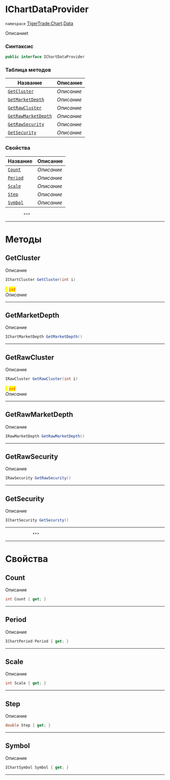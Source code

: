 
# IChartDataProvider
`namespace` [TigerTrade.Chart](../../TigerTrade.Chart.md).[Data](../../TigerTrade.Chart/Data.md)



Описаниеt

### Синтаксис
```csharp
public interface IChartDataProvider
```


### Таблица методов
| Название | Описание |
| --- | --- |
| [`GetCluster`](./IChartDataProvider.cs/Методы/GetCluster.md) | *Описание* |
| [`GetMarketDepth`](./IChartDataProvider.cs/Методы/GetMarketDepth.md) | *Описание* |
| [`GetRawCluster`](./IChartDataProvider.cs/Методы/GetRawCluster.md) | *Описание* |
| [`GetRawMarketDepth`](./IChartDataProvider.cs/Методы/GetRawMarketDepth.md) | *Описание* |
| [`GetRawSecurity`](./IChartDataProvider.cs/Методы/GetRawSecurity.md) | *Описание* |
| [`GetSecurity`](./IChartDataProvider.cs/Методы/GetSecurity.md) | *Описание* |

### Свойства
| Название | Описание |
| --- | --- |
| [`Count`](./IChartDataProvider.cs/Свойства/Count.md) | *Описание* |
| [`Period`](./IChartDataProvider.cs/Свойства/Period.md) | *Описание* |
| [`Scale`](./IChartDataProvider.cs/Свойства/Scale.md) | *Описание* |
| [`Step`](./IChartDataProvider.cs/Свойства/Step.md) | *Описание* |
| [`Symbol`](./IChartDataProvider.cs/Свойства/Symbol.md) | *Описание* |




            ***
  ***
  # Методы

## GetCluster
Описание

```csharp
IChartCluster GetCluster(int i)
```

<mark style="color:yellow;">`i`</mark> <mark style="color:red;">*`int`*</mark>  
 *Описание*  


***                

## GetMarketDepth
Описание

```csharp
IChartMarketDepth GetMarketDepth()
```

***                

## GetRawCluster
Описание

```csharp
IRawCluster GetRawCluster(int i)
```

<mark style="color:yellow;">`i`</mark> <mark style="color:red;">*`int`*</mark>  
 *Описание*  


***                

## GetRawMarketDepth
Описание

```csharp
IRawMarketDepth GetRawMarketDepth()
```

***                

## GetRawSecurity
Описание

```csharp
IRawSecurity GetRawSecurity()
```

***                

## GetSecurity
Описание

```csharp
IChartSecurity GetSecurity()
```

***                
                ***
  ***
  # Свойства

## Count
Описание

```csharp
int Count { get; }
```
***

## Period
Описание

```csharp
IChartPeriod Period { get; }
```
***

## Scale
Описание

```csharp
int Scale { get; }
```
***

## Step
Описание

```csharp
double Step { get; }
```
***

## Symbol
Описание

```csharp
IChartSymbol Symbol { get; }
```
***

